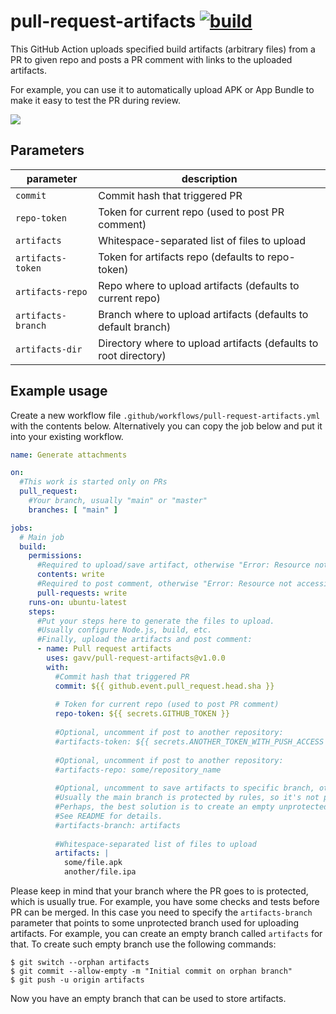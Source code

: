 # pull-request-artifacts [![build](https://github.com/gavv/pull-request-artifacts/actions/workflows/build.yml/badge.svg)](https://github.com/gavv/pull-request-artifacts/actions/workflows/build.yml)

This GitHub Action uploads specified build artifacts (arbitrary files) from a PR to given repo and posts a PR comment with links to the uploaded artifacts.

For example, you can use it to automatically upload APK or App Bundle to make it easy to test the PR during review.

![](screenshot.png)

## Parameters

| parameter          | description                                                      |
| ---------          | -----------                                                      |
| `commit`           | Commit hash that triggered PR                                    |
| `repo-token`       | Token for current repo (used to post PR comment)                 |
| `artifacts`        | Whitespace-separated list of files to upload                     |
| `artifacts-token`  | Token for artifacts repo (defaults to repo-token)                |
| `artifacts-repo`   | Repo where to upload artifacts (defaults to current repo)        |
| `artifacts-branch` | Branch where to upload artifacts (defaults to default branch)    |
| `artifacts-dir`    | Directory where to upload artifacts (defaults to root directory) |

## Example usage
Create a new workflow file `.github/workflows/pull-request-artifacts.yml` with the
contents below. Alternatively you can copy the job below and put it into your 
existing workflow.

```yaml
name: Generate attachments

on:
  #This work is started only on PRs
  pull_request:
    #Your branch, usually "main" or "master"
    branches: [ "main" ]

jobs:
  # Main job
  build:
    permissions:
      #Required to upload/save artifact, otherwise "Error: Resource not accessible by integration"
      contents: write
      #Required to post comment, otherwise "Error: Resource not accessible by integration"
      pull-requests: write
    runs-on: ubuntu-latest
    steps:
      #Put your steps here to generate the files to upload.
      #Usually configure Node.js, build, etc.
      #Finally, upload the artifacts and post comment:
      - name: Pull request artifacts
        uses: gavv/pull-request-artifacts@v1.0.0
        with:
          #Commit hash that triggered PR
          commit: ${{ github.event.pull_request.head.sha }}
          
          # Token for current repo (used to post PR comment) 
          repo-token: ${{ secrets.GITHUB_TOKEN }}
          
          #Optional, uncomment if post to another repository: 
          #artifacts-token: ${{ secrets.ANOTHER_TOKEN_WITH_PUSH_ACCESS }}
          
          #Optional, uncomment if post to another repository:
          #artifacts-repo: some/repository_name
          
          #Optional, uncomment to save artifacts to specific branch, otherwise the default branch will be used.
          #Usually the main branch is protected by rules, so it's not possible to upload there.
          #Perhaps, the best solution is to create an empty unprotected branch dedicated for artifacts.
          #See README for details.
          #artifacts-branch: artifacts
          
          #Whitespace-separated list of files to upload
          artifacts: |
            some/file.apk
            another/file.ipa
```

Please keep in mind that your branch where the PR goes to is protected, which is usually true.
For example, you have some checks and tests before PR can be merged. 
In this case you need to specify the `artifacts-branch` parameter that points to some unprotected branch 
used for uploading artifacts. For example, you can create an empty branch called `artifacts` for that.
To create such empty branch use the following commands:

```console
$ git switch --orphan artifacts
$ git commit --allow-empty -m "Initial commit on orphan branch"
$ git push -u origin artifacts
```

Now you have an empty branch that can be used to store artifacts.
